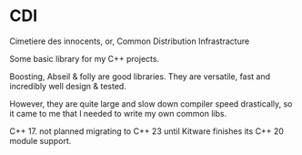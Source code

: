 # CDI

Cimetiere des innocents, or, Common Distribution Infrastracture

Some basic library for my C++ projects.

Boosting, Abseil & folly are good libraries. They are versatile, fast and incredibly well design & tested.

However, they are quite large and slow down compiler speed drastically, so it came to me that I needed to write my own common libs.

C++ 17. not planned migrating to C++ 23 until Kitware finishes its C++ 20 module support.

